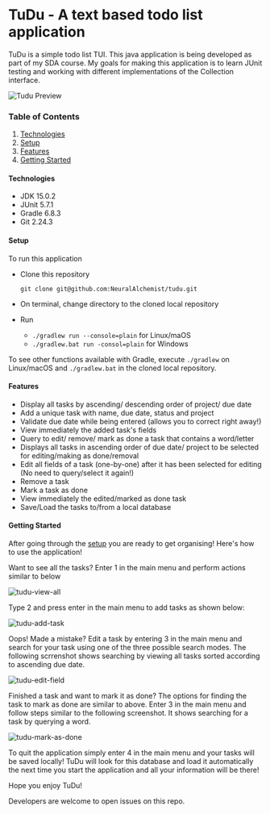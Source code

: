 # TuDu - A text based todo list application
TuDu is a simple todo list TUI. This java application is being developed as part of my SDA course. My goals for making this application is to learn JUnit testing and working with different implementations of the Collection interface.  

![Tudu Preview](https://imgur.com/kfNNQW1.jpg)

### Table of Contents
1. [Technologies](#technologies)
2. [Setup](#setup)
4. [Features](#features)
4. [Getting Started](#getting-started)

#### Technologies
- JDK 15.0.2
- JUnit 5.7.1 
- Gradle 6.8.3
- Git  2.24.3

#### Setup
To run this application
- Clone this repository  

  ```git clone git@github.com:NeuralAlchemist/tudu.git```

- On terminal, change directory to the cloned local repository

- Run 

  -  ```./gradlew run --console=plain``` for  Linux/maOS
  - ```./gradlew.bat run -consol=plain``` for Windows 

To see other functions available with Gradle, execute ```./gradlew``` on Linux/macOS and ```./gradlew.bat``` in the cloned local repository.

#### Features

- Display all tasks by ascending/ descending order of project/ due date
- Add a unique task with name, due date, status and project
- Validate due date while being entered (allows you to correct right away!)
- View immediately the added task's fields
- Query to edit/ remove/ mark as done a task that contains a word/letter
- Displays all tasks in ascending order of due date/ project to be selected for editing/making as done/removal
- Edit all fields of a task (one-by-one) after it has been selected for editing (No need to query/select it again!)
- Remove a task
- Mark a task as done
- View immediately the edited/marked as done task
- Save/Load the tasks to/from a local database

#### Getting Started

After going through the [setup](#setup) you are ready to get organising! Here's how to use the application! 

Want to see all the tasks? Enter 1 in the main menu and perform actions similar to below

![tudu-view-all](https://imgur.com/CooOpKZ.png)

Type 2 and press enter in the main menu to add tasks as shown below:

![tudu-add-task](https://imgur.com/0KNqfXj.png)

Oops! Made a mistake? Edit a task by entering 3 in the main menu and  search for your task using one of the three possible search modes. The following scrrenshot shows searching by viewing all tasks sorted according to ascending due date.

![tudu-edit-field](https://imgur.com/hdTpL8W.png)

Finished a task and want to mark it as done? The options for finding the task to mark as done are similar to above. Enter 3 in the main menu and follow steps similar to the following screenshot. It shows searching for a task by querying a word.

![tudu-mark-as-done](https://imgur.com/WHU0xMT.png)

To quit the application simply enter 4 in the main menu and your tasks will be saved locally!  TuDu will look for this database and load it automatically the next time you start the application and all your information will be there!

Hope you enjoy TuDu! 

Developers are welcome to open issues on this repo.
